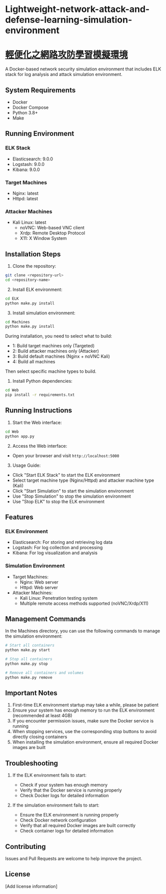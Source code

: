 # Lightweight-network-attack-and-defense-learning-simulation-environment
# [輕便化之網路攻防學習模擬環境](README_ch.md)

A Docker-based network security simulation environment that includes ELK stack for log analysis and attack simulation environment.

## System Requirements

- Docker
- Docker Compose
- Python 3.8+
- Make

## Running Environment

### ELK Stack
- Elasticsearch: 9.0.0
- Logstash: 9.0.0
- Kibana: 9.0.0

### Target Machines
- Nginx: latest
- Httpd: latest

### Attacker Machines
- Kali Linux: latest
  - noVNC: Web-based VNC client
  - Xrdp: Remote Desktop Protocol
  - X11: X Window System

## Installation Steps

1. Clone the repository:
```bash
git clone <repository-url>
cd <repository-name>
```

2. Install ELK environment:
```bash
cd ELK
python make.py install
```

3. Install simulation environment:
```bash
cd Machines
python make.py install
```
During installation, you need to select what to build:
- 1: Build target machines only (Targeted)
- 2: Build attacker machines only (Attacker)
- 3: Build default machines (Nginx + noVNC Kali)
- 4: Build all machines

Then select specific machine types to build.

1. Install Python dependencies:
```bash
cd Web
pip install -r requirements.txt
```

## Running Instructions

1. Start the Web interface:
```bash
cd Web
python app.py
```

2. Access the Web interface:
- Open your browser and visit `http://localhost:5000`

3. Usage Guide:
- Click "Start ELK Stack" to start the ELK environment
- Select target machine type (Nginx/Httpd) and attacker machine type (Kali)
- Click "Start Simulation" to start the simulation environment
- Use "Stop Simulation" to stop the simulation environment
- Use "Stop ELK" to stop the ELK environment

## Features

### ELK Environment
- Elasticsearch: For storing and retrieving log data
- Logstash: For log collection and processing
- Kibana: For log visualization and analysis

### Simulation Environment
- Target Machines:
  - Nginx: Web server
  - Httpd: Web server
- Attacker Machines:
  - Kali Linux: Penetration testing system
  - Multiple remote access methods supported (noVNC/Xrdp/X11)

## Management Commands

In the Machines directory, you can use the following commands to manage the simulation environment:

```bash
# Start all containers
python make.py start

# Stop all containers
python make.py stop

# Remove all containers and volumes
python make.py remove
```

## Important Notes

1. First-time ELK environment startup may take a while, please be patient
2. Ensure your system has enough memory to run the ELK environment (recommended at least 4GB)
3. If you encounter permission issues, make sure the Docker service is running
4. When stopping services, use the corresponding stop buttons to avoid directly closing containers
5. When installing the simulation environment, ensure all required Docker images are built

## Troubleshooting

1. If the ELK environment fails to start:
   - Check if your system has enough memory
   - Verify that the Docker service is running properly
   - Check Docker logs for detailed information

2. If the simulation environment fails to start:
   - Ensure the ELK environment is running properly
   - Check Docker network configuration
   - Verify that all required Docker images are built correctly
   - Check container logs for detailed information

## Contributing

Issues and Pull Requests are welcome to help improve the project.

## License

[Add license information] 
